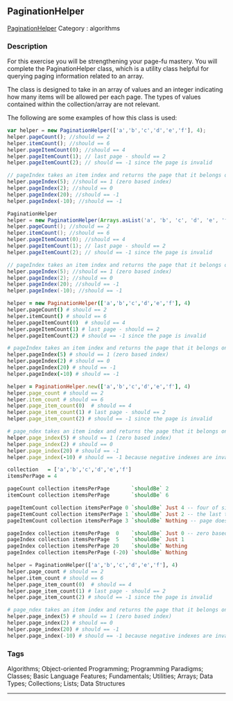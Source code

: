 ## PaginationHelper
[PaginationHelper](https://www.codewars.com/kata/paginationhelper)
Category : algorithms

### Description
For this exercise you will be strengthening  your page-fu mastery.  You will complete the PaginationHelper class, which is a utility class helpful for querying paging information related to an array. 

The class is designed to take in an array of values and an integer indicating how many items will be allowed per each page. The types of values contained within the collection/array are not relevant. 

The following are some examples of how this class is used:

```javascript 
var helper = new PaginationHelper(['a','b','c','d','e','f'], 4);
helper.pageCount(); //should == 2
helper.itemCount(); //should == 6
helper.pageItemCount(0); //should == 4
helper.pageItemCount(1); // last page - should == 2
helper.pageItemCount(2); // should == -1 since the page is invalid

// pageIndex takes an item index and returns the page that it belongs on
helper.pageIndex(5); //should == 1 (zero based index)
helper.pageIndex(2); //should == 0
helper.pageIndex(20); //should == -1
helper.pageIndex(-10); //should == -1
```
```java
PaginationHelper
helper = new PaginationHelper(Arrays.asList('a', 'b', 'c', 'd', 'e', 'f'), 4);
helper.pageCount(); //should == 2
helper.itemCount(); //should == 6
helper.pageItemCount(0); //should == 4
helper.pageItemCount(1); // last page - should == 2
helper.pageItemCount(2); // should == -1 since the page is invalid

// pageIndex takes an item index and returns the page that it belongs on
helper.pageIndex(5); //should == 1 (zero based index)
helper.pageIndex(2); //should == 0
helper.pageIndex(20); //should == -1
helper.pageIndex(-10); //should == -1
```
```coffeescript
helper = new PaginationHelper(['a','b','c','d','e','f'], 4)
helper.pageCount() # should == 2
helper.itemCount() # should == 6
helper.pageItemCount(0)  # should == 4
helper.pageItemCount(1) # last page - should == 2
helper.pageItemCount(2) # should == -1 since the page is invalid

# pageIndex takes an item index and returns the page that it belongs on
helper.pageIndex(5) # should == 1 (zero based index)
helper.pageIndex(2) # should == 0
helper.pageIndex(20) # should == -1
helper.pageIndex(-10) # should == -1
```
```ruby
helper = PaginationHelper.new(['a','b','c','d','e','f'], 4)
helper.page_count # should == 2
helper.item_count # should == 6
helper.page_item_count(0)  # should == 4
helper.page_item_count(1) # last page - should == 2
helper.page_item_count(2) # should == -1 since the page is invalid

# page_ndex takes an item index and returns the page that it belongs on
helper.page_index(5) # should == 1 (zero based index)
helper.page_index(2) # should == 0
helper.page_index(20) # should == -1
helper.page_index(-10) # should == -1 because negative indexes are invalid
```
```haskell
collection   = ['a','b','c','d','e','f']
itemsPerPage = 4

pageCount collection itemsPerPage       `shouldBe` 2
itemCount collection itemsPerPage       `shouldBe` 6

pageItemCount collection itemsPerPage 0 `shouldBe` Just 4 -- four of six items
pageItemCount collection itemsPerPage 1 `shouldBe` Just 2 -- the last two items
pageItemCount collection itemsPerPage 3 `shouldBe` Nothing -- page doesn't exist

pageIndex collection itemsPerPage  0    `shouldBe` Just 0 -- zero based index
pageIndex collection itemsPerPage  5    `shouldBe` Just 1 
pageIndex collection itemsPerPage 20    `shouldBe` Nothing
pageIndex collection itemsPerPage (-20) `shouldBe` Nothing
```
```python
helper = PaginationHelper(['a','b','c','d','e','f'], 4)
helper.page_count # should == 2
helper.item_count # should == 6
helper.page_item_count(0)  # should == 4
helper.page_item_count(1) # last page - should == 2
helper.page_item_count(2) # should == -1 since the page is invalid

# page_ndex takes an item index and returns the page that it belongs on
helper.page_index(5) # should == 1 (zero based index)
helper.page_index(2) # should == 0
helper.page_index(20) # should == -1
helper.page_index(-10) # should == -1 because negative indexes are invalid
```

### Tags
Algorithms; Object-oriented Programming; Programming Paradigms; Classes; Basic Language Features; Fundamentals; Utilities; Arrays; Data Types; Collections; Lists; Data Structures

- - -

